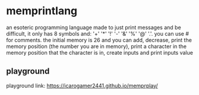 # memprintlang
an esoteric programming language made to just print messages and be difficult, it only has 8 symbols and: '+' '*' '!' '-' '&amp;' '%' '@' '.'. you can use # for comments. the initial memory is 26 and you can add, decrease, print the memory position (the number you are in memory), print a character in the memory position that the character is in, create inputs and print inputs value

## playground
playground link: https://icarogamer2441.github.io/memprplay/
